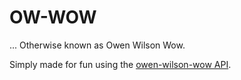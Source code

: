 # OW-WOW
... Otherwise known as Owen Wilson Wow.

Simply made for fun using the [owen-wilson-wow API](https://owen-wilson-wow-api.onrender.com/).